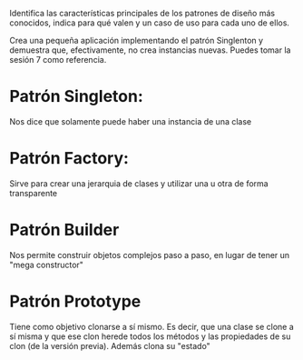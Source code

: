 Identifica las características principales de los patrones de diseño más conocidos, indica para qué valen y un caso de uso para cada uno de ellos.

Crea una pequeña aplicación implementando el patrón Singlenton y demuestra que, efectivamente, no crea instancias nuevas. Puedes tomar la sesión 7 como referencia.

# Patrón Singleton:
Nos dice que solamente puede haber una instancia de una clase

# Patrón Factory:
Sirve para crear una jerarquia de clases y utilizar una u otra de forma transparente

# Patrón Builder
Nos permite construir objetos complejos paso a paso, en lugar de tener un "mega constructor"

# Patrón Prototype
Tiene como objetivo clonarse a sí mismo. Es decir, que una clase se clone a sí misma
y que ese clon herede todos los métodos y las propiedades de su clon (de la versión previa).
Además clona su "estado"